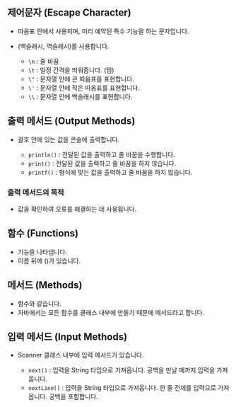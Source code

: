 

## 제어문자 (Escape Character)
- 따옴표 안에서 사용되며, 미리 예약된 특수 기능을 하는 문자입니다.
- \(백슬래시, 역슬래시)를 사용합니다.

    - `\n` : 줄 바꿈
    - `\t` : 일정 간격을 띄워줍니다. (탭)
    - `\"` : 문자열 안에 큰 따옴표를 표현합니다.
    - `\'` : 문자열 안에 작은 따옴표를 표현합니다.
    - `\\` : 문자열 안에 백슬래시를 표현합니다.

## 출력 메서드 (Output Methods)
- 괄호 안에 있는 값을 콘솔에 출력합니다.

    - `println()` : 전달된 값을 출력하고 줄 바꿈을 수행합니다.
    - `print()` : 전달된 값을 출력하고 줄 바꿈을 하지 않습니다.
    - `printf()` : 형식에 맞는 값을 출력하고 줄 바꿈을 하지 않습니다.

### 출력 메서드의 목적
- 값을 확인하여 오류를 해결하는 데 사용됩니다.

## 함수 (Functions)
- 기능을 나타냅니다.
- 이름 뒤에 ()가 있습니다.

## 메서드 (Methods)
- 함수와 같습니다.
- 자바에서는 모든 함수를 클래스 내부에 만들기 때문에 메서드라고 합니다.

## 입력 메서드 (Input Methods)
- Scanner 클래스 내부에 입력 메서드가 있습니다.

    - `next()` : 입력을 String 타입으로 가져옵니다. 공백을 만날 때까지 입력을 가져옵니다.
    - `nextLine()` : 입력을 String 타입으로 가져옵니다. 한 줄 전체를 입력으로 가져옵니다. 공백을 포함합니다.

